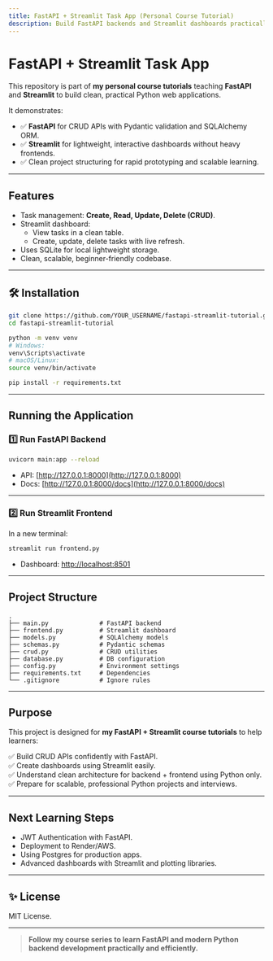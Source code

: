 ```yaml
---
title: FastAPI + Streamlit Task App (Personal Course Tutorial)
description: Build FastAPI backends and Streamlit dashboards practically and efficiently.
---
```


#  FastAPI + Streamlit Task App

This repository is part of **my personal course tutorials** teaching **FastAPI** and **Streamlit** to build clean, practical Python web applications.

It demonstrates:

- ✅ **FastAPI** for CRUD APIs with Pydantic validation and SQLAlchemy ORM.
- ✅ **Streamlit** for lightweight, interactive dashboards without heavy frontends.
- ✅ Clean project structuring for rapid prototyping and scalable learning.

---

##  Features

- Task management: **Create, Read, Update, Delete (CRUD)**.
- Streamlit dashboard:
  - View tasks in a clean table.
  - Create, update, delete tasks with live refresh.
- Uses SQLite for local lightweight storage.
- Clean, scalable, beginner-friendly codebase.

---

## 🛠 Installation

```bash
git clone https://github.com/YOUR_USERNAME/fastapi-streamlit-tutorial.git
cd fastapi-streamlit-tutorial

python -m venv venv
# Windows:
venv\Scripts\activate
# macOS/Linux:
source venv/bin/activate

pip install -r requirements.txt
```

---

## Running the Application

### 1️⃣ Run FastAPI Backend

```bash
uvicorn main:app --reload
```

- API: [http://127.0.0.1:8000](http://127.0.0.1:8000)
- Docs: [http://127.0.0.1:8000/docs](http://127.0.0.1:8000/docs)

---

### 2️⃣ Run Streamlit Frontend

In a new terminal:

```bash
streamlit run frontend.py
```

- Dashboard: [http://localhost:8501](http://localhost:8501)

---

##  Project Structure

```
.
├── main.py              # FastAPI backend
├── frontend.py          # Streamlit dashboard
├── models.py            # SQLAlchemy models
├── schemas.py           # Pydantic schemas
├── crud.py              # CRUD utilities
├── database.py          # DB configuration
├── config.py            # Environment settings
├── requirements.txt     # Dependencies
└── .gitignore           # Ignore rules
```

---

##  Purpose

This project is designed for **my FastAPI + Streamlit course tutorials** to help learners:

✅ Build CRUD APIs confidently with FastAPI.  
✅ Create dashboards using Streamlit easily.  
✅ Understand clean architecture for backend + frontend using Python only.  
✅ Prepare for scalable, professional Python projects and interviews.

---

## Next Learning Steps

- JWT Authentication with FastAPI.
- Deployment to Render/AWS.
- Using Postgres for production apps.
- Advanced dashboards with Streamlit and plotting libraries.

---

## ✨ License

MIT License.

---

> **Follow my course series to learn FastAPI and modern Python backend development practically and efficiently.**
